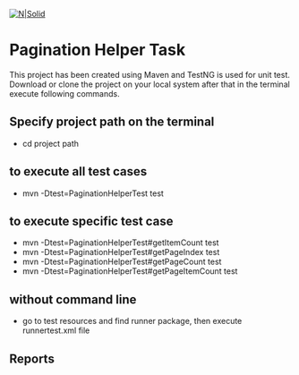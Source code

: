 [![N|Solid](https://www.bobit.us/images/bobit-logo.png)](https://bobit37.github.io/Resume/)

# Pagination Helper Task

This project has been created using Maven and TestNG is used for unit test. 
Download or clone the project on your local system after that in the terminal execute following commands.

## Specify project path on the terminal
- cd project path

## to execute all test cases
- mvn -Dtest=PaginationHelperTest test

## to execute specific test case
- mvn -Dtest=PaginationHelperTest#getItemCount test
- mvn -Dtest=PaginationHelperTest#getPageIndex test
- mvn -Dtest=PaginationHelperTest#getPageCount test
- mvn -Dtest=PaginationHelperTest#getPageItemCount test

## without command line
- go to test resources and find runner package, then execute runnertest.xml file

## Reports

